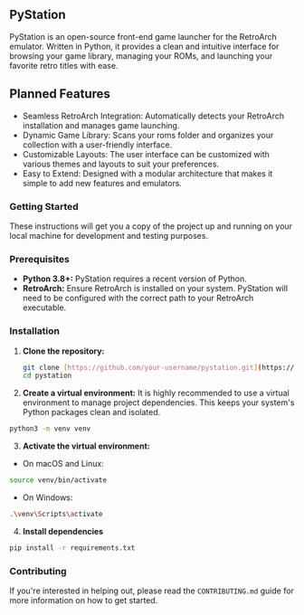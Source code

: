 ## PyStation
PyStation is an open-source front-end game launcher for the RetroArch emulator. Written in Python, it provides a clean and intuitive interface for browsing your game library, managing your ROMs, and launching your favorite retro titles with ease.

## **Planned Features**
- Seamless RetroArch Integration: Automatically detects your RetroArch installation and manages game launching.
- Dynamic Game Library: Scans your roms folder and organizes your collection with a user-friendly interface.
- Customizable Layouts: The user interface can be customized with various themes and layouts to suit your preferences.
- Easy to Extend: Designed with a modular architecture that makes it simple to add new features and emulators.

### **Getting Started**

These instructions will get you a copy of the project up and running on your local machine for development and testing purposes.

### **Prerequisites**

- **Python 3.8+:** PyStation requires a recent version of Python.
- **RetroArch:** Ensure RetroArch is installed on your system. PyStation will need to be configured with the correct path to your RetroArch executable.

### **Installation**

1. **Clone the repository:**
   ```bash
   git clone [https://github.com/your-username/pystation.git](https://github.com/jeffyboh/pystation.git)
   cd pystation
   ```
2. **Create a virtual environment:**
It is highly recommended to use a virtual environment to manage project dependencies. This keeps your system's Python packages clean and isolated.
```bash
python3 -m venv venv
```
3. **Activate the virtual environment:**
- On macOS and Linux:
```bash
source venv/bin/activate
```
- On Windows:
```bash
.\venv\Scripts\activate
```
4. **Install dependencies**
```bash
pip install -r requirements.txt
```

### **Contributing**

If you're interested in helping out, please read the `CONTRIBUTING.md` guide for more information on how to get started.
